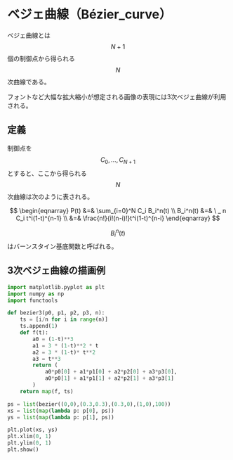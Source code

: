 # ベジェ曲線（Bézier_curve）

ベジェ曲線とは$$N+1$$個の制御点から得られる$$N$$次曲線である。

フォントなど大幅な拡大縮小が想定される画像の表現には3次ベジェ曲線が利用される。

## 定義

制御点を$$C_0, \dots, C_{N+1}$$とすると、ここから得られる$$N$$次曲線は次のように表される。

$$
\begin{eqnarray}
P(t) &=& \sum_{i=0}^N C_i B_i^n(t) \\
B_i^n(t) &=& \ _ n C_i t^i(1-t)^{n-1} \\
&=& \frac{n!}{i!(n-i)!}t^i(1-t)^{n-i}
\end{eqnarray}
$$

$$B_i^n(t)$$はバーンスタイン基底関数と呼ばれる。

## 3次ベジェ曲線の描画例

```py
import matplotlib.pyplot as plt
import numpy as np
import functools

def bezier3(p0, p1, p2, p3, n):
    ts = [i/n for i in range(n)]
    ts.append(1)
    def f(t):
        a0 = (1-t)**3
        a1 = 3 * (1-t)**2 * t
        a2 = 3 * (1-t)* t**2
        a3 = t**3
        return (
            a0*p0[0] + a1*p1[0] + a2*p2[0] + a3*p3[0],
            a0*p0[1] + a1*p1[1] + a2*p2[1] + a3*p3[1]
        )
    return map(f, ts)

ps = list(bezier((0,0),(0.3,0.3),(0.3,0),(1,0),100))
xs = list(map(lambda p: p[0], ps))
ys = list(map(lambda p: p[1], ps))

plt.plot(xs, ys)
plt.xlim(0, 1)
plt.ylim(0, 1)
plt.show()

```
